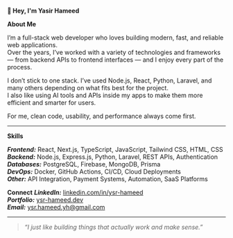 **👋 Hey, I'm Yasir Hameed**

**About Me**
 
I’m a full-stack web developer who loves building modern, fast, and reliable web applications.  
Over the years, I’ve worked with a variety of technologies and frameworks — from backend APIs to frontend interfaces — and I enjoy every part of the process.  

I don’t stick to one stack. I’ve used Node.js, React, Python, Laravel, and many others depending on what fits best for the project.  
I also like using AI tools and APIs inside my apps to make them more efficient and smarter for users.  

For me, clean code, usability, and performance always come first.

___

**Skills**

***Frontend:*** React, Next.js, TypeScript, JavaScript, Tailwind CSS, HTML, CSS  
***Backend:*** Node.js, Express.js, Python, Laravel, REST APIs, Authentication  
***Databases:*** PostgreSQL, Firebase, MongoDB, Prisma  
***DevOps:*** Docker, GitHub Actions, CI/CD, Cloud Deployments  
***Other:*** API Integration, Payment Systems, Automation, SaaS Platforms  


 **Connect**
***LinkedIn:*** [linkedin.com/in/ysr-hameed](https://linkedin.com/in/ysr-hameed)  
***Portfolio:*** [ysr-hameed.dev](https://ysr-hameed.dev)  
***Email:*** [ysr.hameed.yh@gmail.com](mailto:ysr.hameed.yh@gmail.com)

___

> _“I just like building things that actually work and make sense.”_
